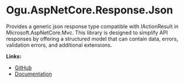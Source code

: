 # Ogu.AspNetCore.Response.Json

Provides a generic json response type compatible with IActionResult in Microsoft.AspNetCore.Mvc. This library is designed to simplify API responses by offering a structured model that can contain data, errors, validation errors, and additional extensions.

**Links:**
- [GitHub](https://github.com/ogulcanturan/Ogu.Response)
- [Documentation](https://github.com/ogulcanturan/Ogu.Response#readme)
